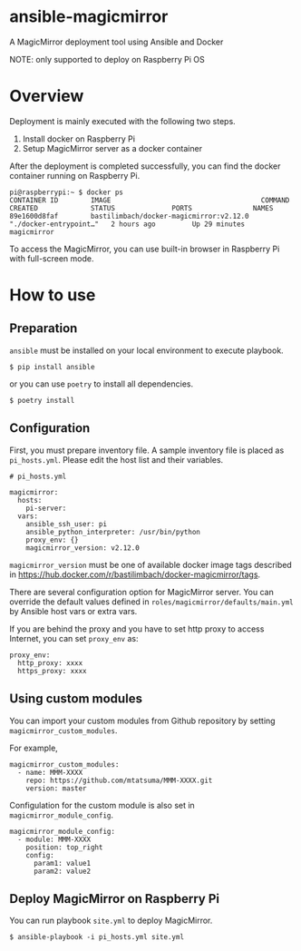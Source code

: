 # ansible-magicmirror
A MagicMirror deployment tool using Ansible and Docker

NOTE: only supported to deploy on Raspberry Pi OS

# Overview

Deployment is mainly executed with the following two steps.

1. Install docker on Raspberry Pi
2. Setup MagicMirror server as a docker container

After the deployment is completed successfully, you can find the docker container running on Raspberry Pi.
```
pi@raspberrypi:~ $ docker ps
CONTAINER ID        IMAGE                                     COMMAND                  CREATED             STATUS              PORTS               NAMES
89e1600d8faf        bastilimbach/docker-magicmirror:v2.12.0   "./docker-entrypoint…"   2 hours ago         Up 29 minutes                           magicmirror
```

To access the MagicMirror, you can use built-in browser in Raspberry Pi with full-screen mode.


# How to use

## Preparation

`ansible` must be installed on your local environment to execute playbook.

```
$ pip install ansible
```
or you can use `poetry` to install all dependencies.
```
$ poetry install
```

## Configuration

First, you must prepare inventory file. A sample inventory file is placed as `pi_hosts.yml`.
Please edit the host list and their variables.
```
# pi_hosts.yml

magicmirror:
  hosts:
    pi-server:
  vars:
    ansible_ssh_user: pi
    ansible_python_interpreter: /usr/bin/python
    proxy_env: {}
    magicmirror_version: v2.12.0
```

`magicmirror_version` must be one of available docker image tags described in https://hub.docker.com/r/bastilimbach/docker-magicmirror/tags.

There are several configuration option for MagicMirror server. You can override the default values defined in `roles/magicmirror/defaults/main.yml` by Ansible host vars or extra vars.

If you are behind the proxy and you have to set http proxy to access Internet, you can set `proxy_env` as:
```
proxy_env:
  http_proxy: xxxx
  https_proxy: xxxx
```

## Using custom modules

You can import your custom modules from Github repository by setting `magicmirror_custom_modules`.

For example,
```
magicmirror_custom_modules:
  - name: MMM-XXXX
    repo: https://github.com/mtatsuma/MMM-XXXX.git
    version: master
```

Configulation for the custom module is also set in `magicmirror_module_config`.
```
magicmirror_module_config:
  - module: MMM-XXXX
    position: top_right
    config:
      param1: value1
      param2: value2
```

## Deploy MagicMirror on Raspberry Pi

You can run playbook `site.yml` to deploy MagicMirror.

```
$ ansible-playbook -i pi_hosts.yml site.yml
```
